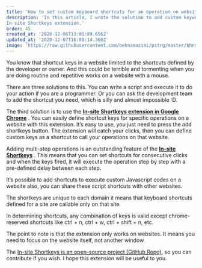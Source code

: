 ```yaml
---
title: 'How to set custom keyboard shortcuts for an operation on websites in Chrome'
description: 'In this article, I wrote the solution to add custom keyword shortcuts for specific operations on different websites and introduced the
In-site Shortkeys extension.' 
order: 45
created_at: '2020-12-06T13:01:09.656Z' 
updated_at: '2020-12-07T16:08:14.360Z'
image: 'https://raw.githubusercontent.com/behnamazimi/pstrg/master/bhnmzm/1607260481100.jpeg'
---
```


You know that shortcut keys in a website limited to the shortcuts defined by the developer or owner. And this could be
terrible and tormenting when you are doing routine and repetitive works on a website with a mouse.

There are three solutions to this. You can write a script and execute it to do your action if you are a programmer. Or
you can ask the development team to add the shortcut you need, which is silly and almost impossible :D.

The third solution is to use
the **[In-site Shortkeys extension in Google Chrome](https://chrome.google.com/webstore/detail/in-site-shortkeys/dgigbgdgmhhncfgaidcbmafkcmagkool)**
. You can easily define shortcut keys for specific operations on a website with this extension. It’s easy to use, you
just need to press the add shortkeys button. The extension will catch your clicks, then you can define custom keys as a
shortcut to call your operations on that website.

Adding multi-step operations is an outstanding feature of
the **[In-site Shortkeys](https://chrome.google.com/webstore/detail/in-site-shortkeys/dgigbgdgmhhncfgaidcbmafkcmagkool?hl=en&authuser=0)**
. This means that you can set shortcuts for consecutive clicks and when the keys fired, it will execute the operation
step by step with a pre-defined delay between each step.

It’s possible to add shortcuts to execute custom Javascript codes on a website also, you can share these script
shortcuts with other websites.

The shortkeys are unique to each domain it means that keyboard shortcuts defined for a site are callable only on that
site.

In determining shortcuts, any combination of keys is valid except chrome-reserved shortcuts like ctrl + n, ctrl + w,
ctrl + shift + n, etc.

The point to note is that the extension only works on websites. It means you need to focus on the website itself, not
another window.

The [In-site Shortkeys is an open-source project (GitHub Repo)](https://github.com/behnamazimi/in-site-shorteys), so you
can contribute if you wish. I hope this extension will be useful to you.

